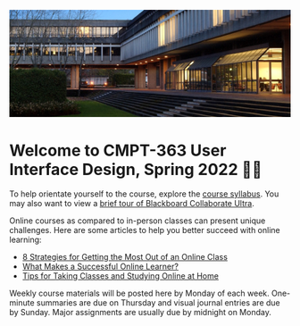 ![SFU](images/1406322240943.jpg ':class=banner-image')

# Welcome to CMPT-363 User Interface Design, Spring 2022 👋🏼

To help orientate yourself to the course, explore the [course syllabus](https://canvas.sfu.ca/courses/67116/assignments/syllabus). You may also want to view a [brief tour of Blackboard Collaborate Ultra](https://www.youtube.com/watch?v=6SKSODqUeWg).

Online courses as compared to in-person classes can present unique challenges. Here are some articles to help you better succeed with online learning:

* [8 Strategies for Getting the Most Out of an Online Class](https://www.northeastern.edu/graduate/blog/tips-for-taking-online-classes/)
* [What Makes a Successful Online Learner?](https://careerwise.minnstate.edu/education/successonline.html)
* [Tips for Taking Classes and Studying Online at Home](https://www.ualberta.ca/current-students/academic-success-centre/resources/working-online.html)

Weekly course materials will be posted here by Monday of each week. One-minute summaries are due on Thursday and visual journal entries are due by Sunday. Major assignments are usually due by midnight on Monday.
